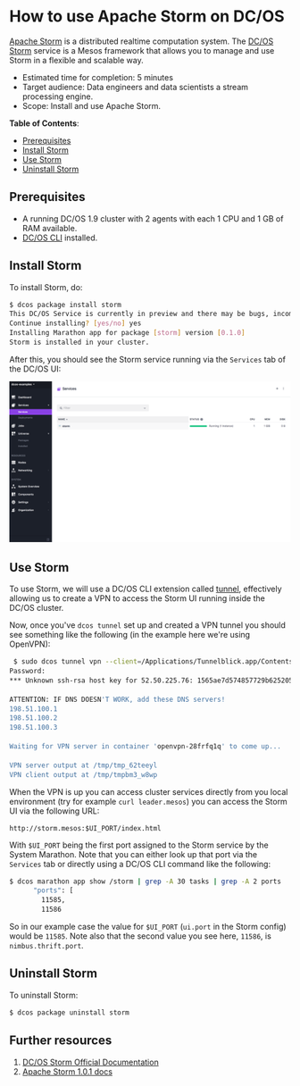 # How to use Apache Storm on DC/OS

[Apache Storm](http://storm.apache.org) is a distributed realtime computation system.
The [DC/OS Storm](https://github.com/mesos/storm) service is a Mesos framework that allows you to manage
and use Storm in a flexible and scalable way.

- Estimated time for completion: 5 minutes
- Target audience: Data engineers and data scientists a stream processing engine.
- Scope: Install and use Apache Storm.

**Table of Contents**:

- [Prerequisites](#prerequisites)
- [Install Storm](#install-storm)
- [Use Storm](#use-storm)
- [Uninstall Storm](#uninstall-storm)

## Prerequisites

- A running DC/OS 1.9 cluster with 2 agents with each 1 CPU and 1 GB of RAM available.
- [DC/OS CLI](https://dcos.io/docs/1.9/cli/install/) installed.

## Install Storm

To install Storm, do:

```bash
$ dcos package install storm
This DC/OS Service is currently in preview and there may be bugs, incomplete features, incorrect documentation or other discrepancies.
Continue installing? [yes/no] yes
Installing Marathon app for package [storm] version [0.1.0]
Storm is installed in your cluster.
```

After this, you should see the Storm service running via the `Services` tab of the DC/OS UI:

![Storm DC/OS service](img/services.png)

## Use Storm

To use Storm, we will use a DC/OS CLI extension called [tunnel](https://dcos.io/docs/1.9/developing-services/tunnel/), effectively allowing us to create a VPN to access the Storm UI running inside the DC/OS cluster.

Now, once you've `dcos tunnel` set up and created a VPN tunnel you should see something like the following (in the example here we're using OpenVPN):

```bash
 $ sudo dcos tunnel vpn --client=/Applications/Tunnelblick.app/Contents/Resources/openvpn/openvpn-2.3.12/openvpn
Password:
*** Unknown ssh-rsa host key for 52.50.225.76: 1565ae7d574857729b625205416eae1e

ATTENTION: IF DNS DOESN'T WORK, add these DNS servers!
198.51.100.1
198.51.100.2
198.51.100.3

Waiting for VPN server in container 'openvpn-28frfq1q' to come up...

VPN server output at /tmp/tmp_62teeyl
VPN client output at /tmp/tmpbm3_w8wp
```

When the VPN is up you can access cluster services directly from you local environment (try for example `curl leader.mesos`) you can access the Storm UI via the following URL: 

```
http://storm.mesos:$UI_PORT/index.html
```

With `$UI_PORT` being the first port assigned to the Storm service by the System Marathon. Note that you can either look up that port via the `Services` tab or directly using a DC/OS CLI command like the following:

```bash
$ dcos marathon app show /storm | grep -A 30 tasks | grep -A 2 ports
      "ports": [
        11585,
        11586
```

So in our example case the value for `$UI_PORT` (`ui.port` in the Storm config) would be `11585`. Note also that the second value you see here, `11586`, is `nimbus.thrift.port`.

## Uninstall Storm

To uninstall Storm:

```bash
$ dcos package uninstall storm
```

## Further resources

1. [DC/OS Storm Official Documentation](https://github.com/mesos/storm)
1. [Apache Storm 1.0.1 docs](http://storm.apache.org/releases/1.0.1/)



